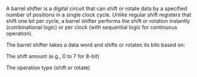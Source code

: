 A barrel shifter is a digital circuit that can shift or rotate data by a specified number of positions in a single clock cycle. Unlike regular shift registers that shift one bit per cycle, a barrel shifter performs the shift or rotation instantly (combinational logic) or per clock (with sequential logic for continuous operation).

The barrel shifter takes a data word and shifts or rotates its bits based on:

The shift amount (e.g., 0 to 7 for 8-bit)

The operation type (shift or rotate)